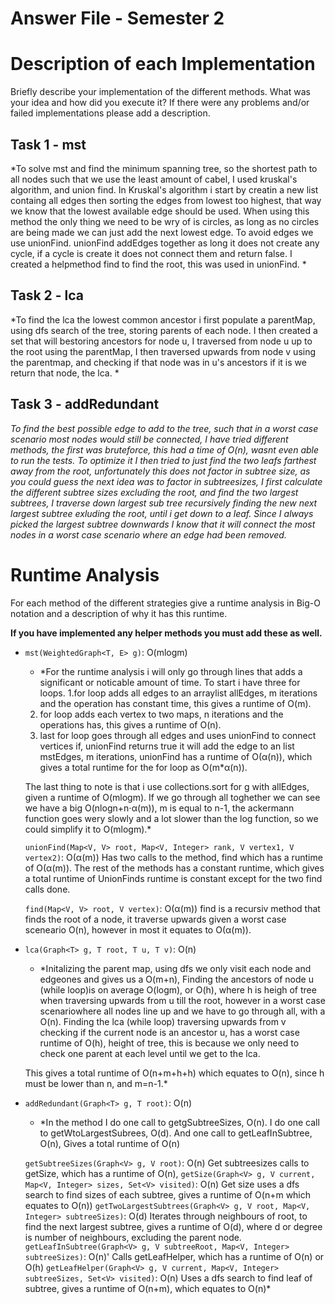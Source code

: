 # Answer File - Semester 2
# Description of each Implementation
Briefly describe your implementation of the different methods. What was your idea and how did you execute it? If there were any problems and/or failed implementations please add a description.

## Task 1 - mst
*To solve mst and find the minimum spanning tree, so the shortest path to all nodes such that we use the least amount of cabel, I used kruskal's algorithm, and union find. In Kruskal's algorithm i start by creatin a new list containg all edges then sorting the edges from lowest too highest, that way we know that the lowest available edge should be used. When using this method the only thing we need to be wry of is circles, as long as no circles are being made we can just add the next lowest edge. To avoid edges we use unionFind. unionFind addEdges together as long it does not create any cycle, if a cycle is create it does not connect them and return false. I created a helpmethod find to find the root, this was used in unionFind. *

## Task 2 - lca
*To find the lca the lowest common ancestor i first populate a parentMap, using dfs search of the tree, storing parents of each node. I then created a set that will bestoring ancestors for node u, I traversed from node u up to the root using the parentMap, I then traversed upwards from node v using the parentmap, and checking if that node was in u's ancestors if it is we return that node, the lca. *

## Task 3 - addRedundant
*To find the best possible edge to add to the tree, such that in a worst case scenario most nodes would still be connected, I have tried different methods, the first was bruteforce, this had a time of O(n), wasnt even able to run the tests. To optimize it I then tried to just find the two leafs farthest away from the root, unfortunately this does not factor in subtree size, as you could guess the next idea was to factor in subtreesizes, I first calculate the different subtree sizes excluding the root, and find the two largest subtrees, I traverse down largest sub tree recursively finding the new next largest subtree exluding the root, until i get down to a leaf. Since I always picked the largest subtree downwards I know that it will connect the most nodes in a worst case scenario where an edge had been removed.*


# Runtime Analysis
For each method of the different strategies give a runtime analysis in Big-O notation and a description of why it has this runtime.

**If you have implemented any helper methods you must add these as well.**

* ``mst(WeightedGraph<T, E> g)``: O(mlogm)
    * *For the runtime analysis i will only go through lines that adds a significant or noticable amount of time. To start i have three for loops.
    1.for loop adds all edges to an arraylist allEdges, m iterations and the operation has constant time, this gives a runtime of O(m). 
    2. for loop adds each vertex to two maps, n iterations and the operations has, this gives a runtime of O(n).
    3. last for loop goes through all edges and uses unionFind to connect vertices if, unionFind returns true it will add the edge to an list mstEdges, m iterations, unionFind has a runtime of O(α(n)), which gives a total runtime for the for loop as O(m*α(n)).

    The last thing to note is that i use collections.sort for g with allEdges, given a runtime of O(mlogm). If we go through all toghether we can see we have a big O(nlogn+n⋅α(m)), m is equal to n-1, the ackermann function goes wery slowly and a lot slower than the log function, so we could simplify it to O(mlogm).*
    
    ``unionFind(Map<V, V> root, Map<V, Integer> rank, V vertex1, V vertex2)``: O(α(m))
    Has two calls to the method, find which has a runtime of O(α(m)).
    The rest of the methods has a constant runtime, which gives a total runtime of
    UnionFinds runtime is constant except for the two find calls done.
    
    ``find(Map<V, V> root, V vertex)``: O(α(m))
    find is a recursiv method that finds the root of a node, it traverse upwards given a worst case sceneario O(n), however in most it equates to O(α(m)).
* ``lca(Graph<T> g, T root, T u, T v)``: O(n)
    * *Initalizing the parent map, using dfs we only visit each node and edgeones and gives us a O(m+n), 
    Finding the ancestors of node u (while loop)is on average O(logm), or O(h), where h is heigh of tree when traversing upwards from u till the root, however in a worst case scenariowhere all nodes line up and we have to go through all, with a O(n). Finding the lca (while loop) traversing upwards from v checking if the current node is an ancestor u, has a worst case runtime of O(h), height of tree, this is because we only need to check one parent at each level until we get to the lca.
    
    This gives a total runtime of O(n+m+h+h) which equates to O(n), since h must be lower than n, and m=n-1.*
* ``addRedundant(Graph<T> g, T root)``: O(n)
    * *In the method I do one call to getgSubtreeSizes, O(n).
    I do one call to getWtoLargestSubrees, O(d).
    And one call to getLeafInSubtree, O(n),
    Gives a total runtime of O(n)

    ``getSubtreeSizes(Graph<V> g, V root)``: O(n)
    Get subtreesizes calls to getSize, which has a runtime of O(n),
    ``getSize(Graph<V> g, V current, Map<V, Integer> sizes, Set<V> visited)``: O(n)
    Get size uses a dfs search to find sizes of each subtree, gives a runtime of O(n+m which equates to O(n))
    ``getTwoLargestSubtrees(Graph<V> g, V root, Map<V, Integer> subtreeSizes)``: O(d)
    Iterates through neighbours of root, to find the next largest subtree, gives a runtime of O(d), where d or degree is number of neighbours, excluding the parent node.
    ``getLeafInSubtree(Graph<V> g, V subtreeRoot, Map<V, Integer> subtreeSizes)``: O(n)'
    Calls getLeafHelper, which has a runtime of O(n) or O(h)
    ``getLeafHelper(Graph<V> g, V current, Map<V, Integer> subtreeSizes, Set<V> visited)``: O(n)
    Uses a dfs search to find leaf of subtree, gives a runtime of O(n+m), which equates to O(n)*

